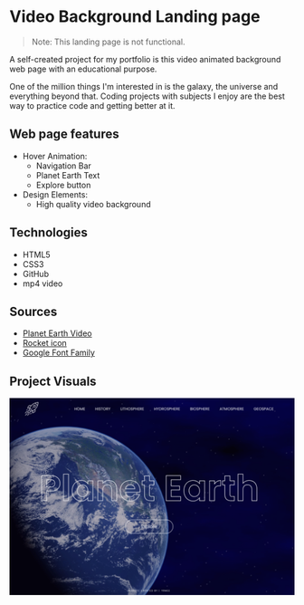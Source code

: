 # Video Background Landing page
> Note: This landing page is not functional.

A self-created project for my portfolio is this video animated background web page with an educational purpose.

One of the million things I'm interested in is the galaxy, the universe and everything beyond that. Coding projects with subjects I enjoy are the best way to practice code and getting better at it.


## Web page features
* Hover Animation:
    * Navigation Bar
    * Planet Earth Text
    * Explore button
* Design Elements:
    * High quality video background

## Technologies
* HTML5
* CSS3
* GitHub
* mp4 video

## Sources
* [Planet Earth Video](https://www.freepik.com/free-video/the-planet-earth-rotates-in-star-filled-space-loop_179477#position=45&term=space&from_view=keyword)
* [Rocket icon](https://www.flaticon.com/free-icons/rocket)
* [Google Font Family](https://fonts.google.com/specimen/Poppins)


## Project Visuals
![](/Portfolio_FrontEnd/projects/VideoBackground/images/VideoBackground.png)